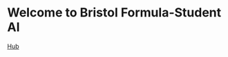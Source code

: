 # Welcome to Bristol Formula-Student AI

[Hub](https://bristol-fsai.notion.site/Bristol-FSAI-Hub-ad14e6cb71a04abc82fb0886773a9b24)
